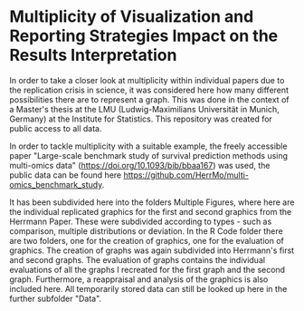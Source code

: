 # Multiplicity of Visualization and Reporting Strategies Impact on the Results Interpretation
In order to take a closer look at multiplicity within individual papers due to the replication crisis in science, it was considered here how many different possibilities there are to represent a graph. This was done in the context of a Master's thesis at the LMU (Ludwig-Maximilians Universität in Munich, Germany) at the Institute for Statistics. This repository was created for public access to all data.  

In order to tackle multiplicity with a suitable example, the freely accessible paper "Large-scale benchmark study of survival prediction methods using multi-omics data" (https://doi.org/10.1093/bib/bbaa167) was used, the public data can be found here https://github.com/HerrMo/multi-omics_benchmark_study.


It has been subdivided here into the folders Multiple Figures, where here are the individual replicated graphics for the first and second graphics from the Herrmann Paper. These were subdivided according to types - such as comparison, multiple distributions or deviation. In the R Code folder there are two folders, one for the creation of graphics, one for the evaluation of graphics. The creation of graphs was again subdivided into Herrmann's first and second graphs. The evaluation of graphs contains the individual evaluations of all the graphs I recreated for the first graph and the second graph. Furthermore, a reappraisal and analysis of the graphics is also included here. All temporarily stored data can still be looked up here in the further subfolder "Data".

